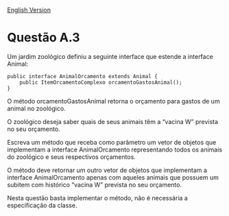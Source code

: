 [English Version]()

# Questão A.3
Um jardim zoológico definiu a seguinte interface que estende a interface Animal:

```
public interface AnimalOrcamento extends Animal {
    public ItemOrcamentoComplexo orcamentoGastosAnimal();
}
```

O método orcamentoGastosAnimal retorna o orçamento para gastos de um animal no
zoológico.

O zoológico deseja saber quais de seus animais têm a “vacina W” prevista no seu orçamento.

Escreva um método que receba como parâmetro um vetor de objetos que implementam a
interface AnimalOrcamento representando todos os animais do zoológico e seus respectivos
orçamentos.

O método deve retornar um outro vetor de objetos que implementam a interface
AnimalOrcamento apenas com aqueles animais que possuem um subitem com histórico “vacina
W” prevista no seu orçamento.

Nesta questão basta implementar o método, não é necessária a especificação da classe.
